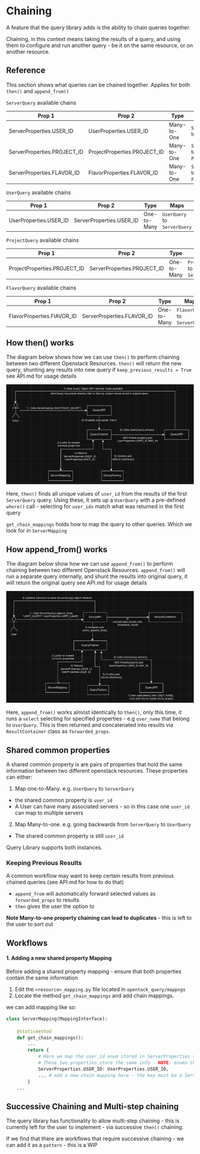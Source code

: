 # Chaining

A feature that the query library adds is the ability to chain queries together.

Chaining, in this context means taking the results of a query, and using them to configure and run another query
    - be it on the same resource, or on another resource.

## Reference
This section shows what queries can be chained together. Applies for both `then()` and `append_from()`

`ServerQuery` available chains

| Prop 1                      | Prop 2                       | Type        | Maps                            |
|-----------------------------|------------------------------|-------------|---------------------------------|
| ServerProperties.USER_ID    | UserProperties.USER_ID       | Many-to-One | `ServerQuery` to `UserQuery`    |
| ServerProperties.PROJECT_ID | ProjectProperties.PROJECT_ID | Many-to-One | `ServerQuery` to `ProjectQuery` |
| ServerProperties.FLAVOR_ID  | FlavorProperties.FLAVOR_ID   | Many-to-One | `ServerQuery` to `FlavorQuery`  |


`UserQuery` available chains

| Prop 1                 | Prop 2                   | Type        | Maps                         |
|------------------------|--------------------------|-------------|------------------------------|
| UserProperties.USER_ID | ServerProperties.USER_ID | One-to-Many | `UserQuery` to `ServerQuery` |


`ProjectQuery` available chains

| Prop 1                       | Prop 2                      | Type        | Maps                            |
|------------------------------|-----------------------------|-------------|---------------------------------|
| ProjectProperties.PROJECT_ID | ServerProperties.PROJECT_ID | One-to-Many | `ProjectQuery` to `ServerQuery` |


`FlavorQuery` available chains

| Prop 1                     | Prop 2                     | Type        | Maps                           |
|----------------------------|----------------------------|-------------|--------------------------------|
| FlavorProperties.FlAVOR_ID | ServerProperties.FLAVOR_ID | One-to-Many | `FlavorQuery` to `ServerQuery` |



## How then() works

The diagram below shows how we can use `then()` to perform chaining between two different Openstack Resources.
`then()` will return the new query, shunting any results into new query if `keep_previous_results = True`
see API.md for usage details

![Diagram showing how then() works when going from ServerQuery to UserQuery](./imgs/then-workflow.png)

Here, `then()` finds all unique values of `user_id` from the results of the first `ServerQuery` query.
Using these, it sets up a `UserQuery` with a pre-defined `where()` call - selecting for `user_ids` match
what was returned in the first query

`get_chain_mappings` holds how to map the query to other queries. Which we look for in `ServerMapping`

## How append_from() works

The diagram below show how we can use `append_from()` to perform chaining between two different Openstack Resources.
`append_from()` will run a separate query internally, and shunt the results into original query, it will return the original query
see API.md for usage details

![Diagram showing how append_from() works when going from ServerQuery to UserQuery](./imgs/append-from-workflow.png)

Here, `append_from()` works almost identically to `then()`, only this time, it runs a `select` selecting for specified
properties - e.g `user_name` that belong to `UserQuery`. This is then returned and concatenated into results via
`ResultContainer` class as `forwarded_props`.



## Shared common properties

A shared common property is are pairs of properties that hold the same information between two different openstack
resources. These properties can either:
1. Map one-to-Many. e.g. `UserQuery` to `ServerQuery`
- the shared common property is `user_id`
- A User can have many associated servers - so in this case one `user_id` can map to multiple servers


2. Map Many-to-one. e.g. going backwards from `ServerQuery` to `UserQuery`
- The shared common property is still `user_id`

Query Library supports both instances.


### Keeping Previous Results

A common workflow may want to keep certain results from previous chained queries (see API.md for how to do that)

- `append_from` will automatically forward selected values as `forwarded_props` to results
- `then` gives the user the option to

**Note Many-to-one property chaining can lead to duplicates** - this is left to the user to sort out


## Workflows


#### 1. Adding a new shared property Mapping

Before adding a shared property mapping - ensure that both properties contain the same information

1. Edit the `<resource>_mapping.py` file located in `opentack_query/mappngs`
2. Locate the method `get_chain_mappings` and add chain mappings.

we can add mapping like so:
```python
class ServerMapping(MappingInterface):

    @staticmethod
    def get_chain_mappings():
        ...
        return {
            # Here we map the user_id enum stored in ServerProperties to the user_id enum stored in UserProperties
            # These two properties store the same info - NOTE: enums that map together do not require same name
            ServerProperties.USER_ID: UserProperties.USER_ID,
            ... # add a new chain mapping here - the key must be a ServerProperties enum
        }
    ...
```

## Successive Chaining and Multi-step chaining
The query library has functionality to allow multi-step chaining - this is currently left for the user to implement
    - via successive `then()` chaining.

If we find that there are workflows that require successive chaining - we can add it as a `pattern` - this is a WIP

